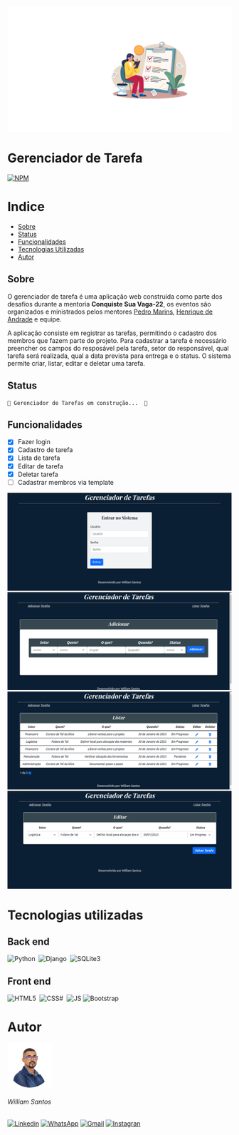 ![readme](https://github.com/willsantos86/Gerenciador_de_Tarefas/blob/main/assets/banner_readme.svg)


# Gerenciador de Tarefa 
[![NPM](https://img.shields.io/npm/l/react)](https://github.com/willsantos86/Gerenciador_de_Tarefas/blob/main/LICENSE) 

# Indice
- [Sobre](#Sobre)
- [Status](#Status)
- [Funcionalidades](#Funcionalidades)
- [Tecnologias Utilizadas](#Tecnologias-Utilizadas)
- [Autor](#Autor)

## Sobre

O gerenciador de tarefa é uma aplicação web construída como parte dos desafios durante a mentoria **Conquiste Sua Vaga-22**, os eventos são organizados e ministrados pelos mentores [Pedro Marins](https://www.linkedin.com/in/pedromarins/ "Perfil do LinkedIn"), [Henrique de Andrade](https://www.linkedin.com/in/henrique-de-andrade/ "Perfil LinkedIn") e equipe.

A aplicação consiste em registrar as tarefas, permitindo o cadastro dos membros que fazem parte do projeto. Para cadastrar a tarefa é necessário preencher os campos do resposável pela tarefa, setor do responsável, qual tarefa será realizada, qual a data prevista para entrega e o status.
O sistema permite criar, listar, editar e deletar uma tarefa. 

## Status
	🚧 Gerenciador de Tarefas em construção...  🚧
 
## Funcionalidades

- [x] Fazer login
- [x] Cadastro de tarefa
- [x] Lista de tarefa
- [x] Editar de tarefa
- [x] Deletar tarefa
- [ ] Cadastrar membros via template

![Login](https://github.com/willsantos86/Gerenciador_de_Tarefas/blob/main/assets/login.png) 
![Adicionar](https://github.com/willsantos86/Gerenciador_de_Tarefas/blob/main/assets/adicionar.png)
![Listar](https://github.com/willsantos86/Gerenciador_de_Tarefas/blob/main/assets/listar.png)
![Editar](https://github.com/willsantos86/Gerenciador_de_Tarefas/blob/main/assets/editar.png)


# Tecnologias utilizadas
## Back end
 ![Python](https://img.shields.io/badge/Python-3776AB?style=for-the-badge&logo=python&logoColor=white)&nbsp;
 ![Django](https://img.shields.io/badge/Django-092E20?style=for-the-badge&logo=django&logoColor=white)&nbsp;
 ![SQLite3](https://img.shields.io/badge/SQLite-07405E?style=for-the-badge&logo=sqlite&logoColor=white)

## Front end
 ![HTML5](https://img.shields.io/badge/HTML5-E34F26?style=for-the-badge&logo=html5&logoColor=white)&nbsp;
 ![CSS#](https://img.shields.io/badge/CSS3-1572B6?style=for-the-badge&logo=css3&logoColor=white)&nbsp;
 ![JS](https://img.shields.io/badge/JavaScript-F7DF1E?style=for-the-badge&logo=javascript&logoColor=black)
 ![Bootstrap](https://img.shields.io/badge/Bootstrap-563D7C?style=for-the-badge&logo=bootstrap&logoColor=white)&nbsp;

# Autor

  <img src="https://github.com/willsantos86/Gerenciador_de_Tarefas/blob/main/assets/Design%20sem%20nome%20(4).png" width="100" height="100">
  <h6 margin="50">William Santos</h6>

[![Linkedin](https://img.shields.io/badge/LinkedIn-0077B5?style=for-the-badge&logo=linkedin&logoColor=white)](https://www.linkedin.com/in/willsantos86)
[![WhatsApp](https://img.shields.io/badge/WhatsApp-25D366?style=for-the-badge&logo=whatsapp&logoColor=white)](https://wa.me/5571996279764)
[![Gmail](https://img.shields.io/badge/Gmail-D14836?style=for-the-badge&logo=gmail&logoColor=white)](mailto:william.desenvolvedorweb@gmail.com)
[![Instagran](https://img.shields.io/badge/Instagram-E4405F?style=for-the-badge&logo=instagram&logoColor=white)](https://www.instagram.com/willsantos_86)
